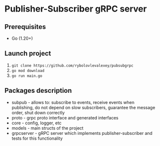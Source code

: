 # Publisher-Subscriber gRPC server

## Prerequisites
- Go (1.20+)

## Launch project
1. ```git clone https://github.com/rybolovlevalexey/pubsubgrpc```
2. ```go mod download```
3. ```go run main.go```


## Packages description
- subpub - allows to: subscribe to events, receive events when publishing, do not depend on slow subscribers, guarantee the message order, shut down correctly
- proto - grpc proto interface and generated interfaces
- core - config, logger, etc
- models - main structs of the project
- grpcserver - gRPC server which implements publisher-subscriber and tests for this functionality

